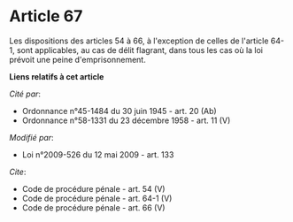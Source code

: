 # Article 67

Les dispositions des articles 54 à 66, à l'exception de celles de l'article 64-1, sont applicables, au cas de délit flagrant,
dans tous les cas où la loi prévoit une peine d'emprisonnement.

**Liens relatifs à cet article**

_Cité par_:

  - Ordonnance n°45-1484 du 30 juin 1945 - art. 20 (Ab)
  - Ordonnance n°58-1331 du 23 décembre 1958 - art. 11 (V)

_Modifié par_:

  - Loi n°2009-526 du 12 mai 2009 - art. 133

_Cite_:

  - Code de procédure pénale - art. 54 (V)
  - Code de procédure pénale - art. 64-1 (V)
  - Code de procédure pénale - art. 66 (V)
